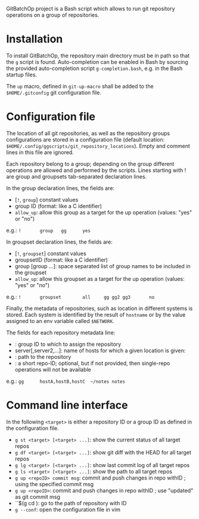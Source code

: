 GitBatchOp project is a Bash script which allows to run git repository
operations on a group of repositories.

# Installation

To install GitBatchOp, the repository main directory must be in path so that
the ``g`` script is found.
Auto-completion can be enabled in Bash by sourcing the provided
auto-completion script ``g-completion.bash``, e.g. in the Bash startup files.

The ``up`` macro, defined in ``git-up-macro`` shall be added to the ``$HOME/.gitconfig``
git configuration file.

# Configuration file

The location of all git repositories, as well as the repository groups
configurations are stored in a configuration file
(default location: ``$HOME/.config/ggscripts/git_repository_locations``).
Empty and comment lines in this file are ignored.

Each repository belong to a group; depending on the group
different operations are allowed and performed by the scripts.
Lines starting with ! are group and groupsets tab-separated declaration lines.

In the group declaration lines, the fields are:
- [``!``, ``group``] constant values
- group ID (format: like a C identifier)
- ``allow_up``: allow this group as a target for the up operation (values: "yes" or "no")

e.g.: ``!       group   gg      yes``

In groupset declaration lines, the fields are:
- [``!``, ``groupset``] constant values
- groupsetID (format: like a C identifier)
- group [group ...]: space separated list of group names
   to be included in the groupset
- ``allow_up``: allow this groupset as a target for the up operation (values: "yes" or "no")

e.g.: ``!       groupset        all     gg gg2 gg3       no``

Finally, the metadata of repositories, such as location in different systems is
stored. Each system is identified by the result of ``hostname`` or by the value
assigned to an env variable called ``$NETWORK``.

The fields for each repository metadata line:
- <groupID>: group ID to which to assign the repository
- server[,server2,...]: name of hosts for which a given location is given:
- <path>: path to the repository
- <name>: a short repo-ID; optional, but if not provided, then single-repo
operations will not be available

e.g.: ``gg      hostA,hostB,hostC  ~/notes notes``


# Command line interface

In the following ``<target>`` is either a repository ID or a group ID
                    as defined in the configuration file.

- ``g st <target> [<target> ...]``: show the current status of all target repos
- ``g df <target> [<target> ...]``: show git diff with the HEAD for all target repos
- ``g lg <target> [<target> ...]``: show last commit log of all target repos
- ``g ls <target> [<target> ...]``: show the path to all target repos
- ``g up <repoID> commit msg``: commit and push changes in repo withID <repoID>;
                     using the specified commit msg
- ``g up <repoID>``: commit and push changes in repo withID <repoID>;
                     use "updated" as git commit msg
- ``$(g cd <repoID>): go to the path of repository with ID <repoID>
- ``g --conf``: open the configuration file in vim

